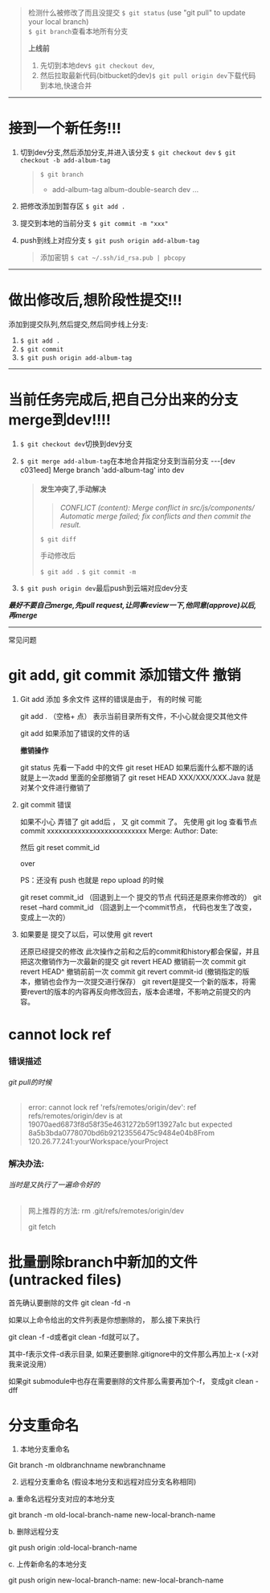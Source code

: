 > 检测什么被修改了而且没提交
> `$ git status`
  (use "git pull" to update your local branch)  
> `$ git branch`查看本地所有分支
> 
> 
> **上线前**
> 
> 1. 先切到本地dev`$ git checkout dev`,
> 2. 然后拉取最新代码(bitbucket的dev)`$ git pull origin dev`下载代码到本地,快速合并


---
# 接到一个新任务!!!

1. 切到dev分支,然后添加分支,并进入该分支
	`$ git checkout dev`
	`$ git checkout -b add-album-tag`
	
	> `$ git branch`
	> * add-album-tag
	>   album-double-search
	>   dev
	> ...
  

2. 把修改添加到暂存区
	`$ git add .`

3. 提交到本地的当前分支
	`$ git commit -m "xxx"`
  
4. push到线上对应分支
	`$ git push origin add-album-tag`

	>  添加密钥
	> `$ cat ~/.ssh/id_rsa.pub | pbcopy`

-------

# 做出修改后,想阶段性提交!!!

 添加到提交队列,然后提交,然后同步线上分支:
 
1. `$ git add . `
1. `$ git commit`
1. `$ git push origin add-album-tag `

-----


# 当前任务完成后,把自己分出来的分支merge到dev!!!!


1. `$ git checkout dev`切换到dev分支
2. `$ git merge add-album-tag`在本地合并指定分支到当前分支
---[dev c031eed] Merge branch 'add-album-tag' into dev

	> 	#### 发生冲突了,手动解决
	> 	> *CONFLICT (content): Merge conflict in src/js/components/
	> 	> Automatic merge failed; fix conflicts and then commit the result.*
	> 	
	> 	`$ git diff`
	> 	
	> 	手动修改后
	> 	
	> 	`$ git add .`
	> 	`$ git commit -m`
	
3. `$ git push origin dev`最后push到云端对应dev分支

***最好不要自己merge,先pull request,让同事review一下,他同意(approve)以后,再merge***


---
常见问题
# git add, git commit 添加错文件 撤销

1. Git add 添加 多余文件 
这样的错误是由于， 有的时候 可能

	git add . （空格+ 点） 表示当前目录所有文件，不小心就会提交其他文件
	
	git add 如果添加了错误的文件的话
	
	**撤销操作**
	
	git status 先看一下add 中的文件 
	git reset HEAD 如果后面什么都不跟的话 就是上一次add 里面的全部撤销了 
	git reset HEAD XXX/XXX/XXX.Java 就是对某个文件进行撤销了

2. git commit 错误

	如果不小心 弄错了 git add后 ， 又 git commit 了。 
	先使用 
	git log 查看节点 
	commit xxxxxxxxxxxxxxxxxxxxxxxxxx 
	Merge: 
	Author: 
	Date:
	
	然后 
	git reset commit_id
	
	over
	
	PS：还没有 push 也就是 repo upload 的时候
	
	git reset commit_id （回退到上一个 提交的节点 代码还是原来你修改的） 
	git reset –hard commit_id （回退到上一个commit节点， 代码也发生了改变，变成上一次的）

3. 如果要是 提交了以后，可以使用 git revert

	还原已经提交的修改 
	此次操作之前和之后的commit和history都会保留，并且把这次撤销作为一次最新的提交 
	git revert HEAD 撤销前一次 commit 
	git revert HEAD^ 撤销前前一次 commit 
	git revert commit-id (撤销指定的版本，撤销也会作为一次提交进行保存） 
	git revert是提交一个新的版本，将需要revert的版本的内容再反向修改回去，版本会递增，不影响之前提交的内容。
	
	
# cannot lock ref
### 错误描述
###### git pull的时候
> error: cannot lock ref 'refs/remotes/origin/dev': ref refs/remotes/origin/dev is at 19070aed6873f8d58f35e4631272b59f13927a1c but expected 8a5b3bda0778070bd6b92123556475c9484e04b8From 120.26.77.241:yourWorkspace/yourProject

### 解决办法: 
###### 当时是又执行了一遍命令好的
> 网上推荐的方法:
> rm .git/refs/remotes/origin/dev
> 
> git fetch


# 批量删除branch中新加的文件(untracked files)

首先确认要删除的文件
git clean -fd -n

如果以上命令给出的文件列表是你想删除的， 那么接下来执行

git clean -f -d或者git clean -fd就可以了。

其中-f表示文件-d表示目录, 如果还要删除.gitignore中的文件那么再加上-x (-x对我来说没用）

如果git submodule中也存在需要删除的文件那么需要再加个-f， 变成git clean -dff




# 分支重命名
1. 本地分支重命名

Git branch -m oldbranchname newbranchname


2. 远程分支重命名 (假设本地分支和远程对应分支名称相同)

a. 重命名远程分支对应的本地分支

git branch -m old-local-branch-name new-local-branch-name

b. 删除远程分支

git push origin  :old-local-branch-name

c. 上传新命名的本地分支

git push origin  new-local-branch-name: new-local-branch-name